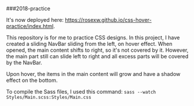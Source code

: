 ###2018-practice

It's now deployed here: https://rosexw.github.io/css-hover-practice/index.html.

This repository is for me to practice CSS designs. In this project, I have created a sliding NavBar sliding from the left, on hover effect. When opened, the main content shifts to right, so it's not covered by it. However, the main part still can slide left to right and all excess parts will be covered by the NavBar.

Upon hover, the items in the main content will grow and have a shadow effect on the bottom.


To compile the Sass files, I used this command:
`sass --watch Styles/Main.scss:Styles/Main.css`
